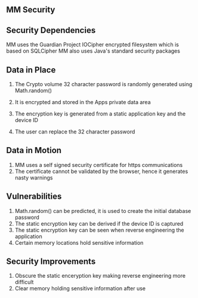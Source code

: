 MM Security  
-----------  

Security Dependencies  
---------------------  

MM uses the Guardian Project IOCipher encrypted filesystem which is based on SQLCipher
MM also uses Java's standard security packages


Data in Place  
-------------  

1. The Crypto volume 32 character password is randomly generated using Math.random()
2. It is encrypted and stored in the Apps private data area
3. The encryption key is generated from a static application key and the device ID

4. The user can replace the 32 character password


Data in Motion  
--------------  

1. MM uses a self signed security certificate for https communications
2. The certificate cannot be validated by the browser, hence it generates nasty warnings


Vulnerabilities  
---------------  

1. Math.random() can be predicted, it is used to create the initial database password
2. The static encryption key can be derived if the device ID is captured
3. The static encryption key can be seen when reverse engineering the application
4. Certain memory locations hold sensitive information


Security Improvements  
---------------------  

1. Obscure the static enceryption key making reverse engineering more difficult
2. Clear memory holding sensitive information after use


